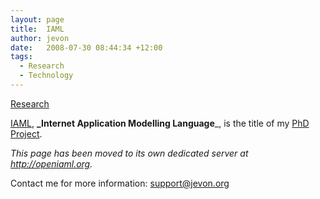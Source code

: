 ```yaml
---
layout: page
title:  IAML
author: jevon
date:   2008-07-30 08:44:34 +12:00
tags:
  - Research
  - Technology
---
```


[Research](Research.md)

[IAML](IAML.md), **_Internet Application Modelling Language**_, is the title of my [PhD Project](Research.md).

_This page has been moved to its own dedicated server at <a href="http://openiaml.org">http://openiaml.org</a>._

Contact me for more information: support@jevon.org

